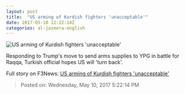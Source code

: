 ```yaml
---
layout: post
title:  "US arming of Kurdish fighters 'unacceptable'"
date: 2017-05-10 12:22:14Z
categories: al-jazeera-english
---
```


![US arming of Kurdish fighters 'unacceptable'](http://www.aljazeera.com/mritems/Images/2017/5/10/7a0b89f232264c9097bea4cdb47d5288_18.jpg)

Responding to Trump's move to send arms supplies to YPG in battle for Raqqa, Turkish official hopes US will 'turn back'.


Full story on F3News: [US arming of Kurdish fighters 'unacceptable'](http://www.f3nws.com/n/eDzFPH)

> Posted on: Wednesday, May 10, 2017 5:22:14 PM
